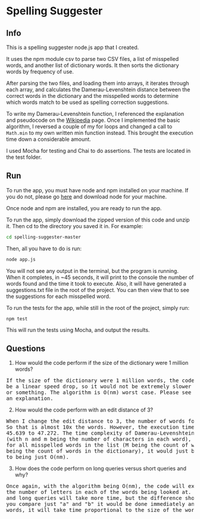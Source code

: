 # Spelling Suggester

## Info
This is a spelling suggester node.js app that I created.

It uses the npm module csv to parse two CSV files, a list of misspelled words, and another list of dictionary words. It then sorts the dictionary words by frequency of use.

After parsing the two files, and loading them into arrays, it iterates through each array, and calculates the Damerau-Levenshtein distance between the correct words in the dictionary and the misspelled words to determine which words match to be used as spelling correction suggestions.

To write my Damerau-Levenshtein function, I referenced the explanation and pseudocode on the [Wikipedia](http://en.wikipedia.org/wiki/Damerau%E2%80%93Levenshtein_distance) page. Once I implemented the basic algorithm, I reversed a couple of my for loops and changed a call to ```Math.min``` to my own written min function instead. This brought the execution time down a considerable amount.

I used Mocha for testing and Chai to do assertions. The tests are located in the test folder.

## Run
To run the app, you must have node and npm installed on your machine. If you do not, please go [here](http://nodejs.org/download/) and download node for your machine.

Once node and npm are installed, you are ready to run the app.

To run the app, simply download the zipped version of this code and unzip it. Then cd to the directory you saved it in. For example:
```bash
cd spelling-suggester-master
```

Then, all you have to do is run:
```bash
node app.js
```

You will not see any output in the terminal, but the program is running. When it completes, in ~45 seconds, it will print to the console the number of words found and the time it took to execute. Also, it will have generated a suggestions.txt file in the root of the project. You can then view that to see the suggestions for each misspelled word.

To run the tests for the app, while still in the root of the project, simply run:
```
npm test
```

This will run the tests using Mocha, and output the results.

## Questions
  1. How would the code perform if the size of the dictionary were 1 million words?
<pre>
If the size of the dictionary were 1 million words, the code would be slower, but it would only 
be a linear speed drop, so it would not be extremely slower like if it were an exponential drop 
or something. The algorithm is O(nm) worst case. Please see my answer to question 2 for more of 
an explanation.
</pre>
  2. How would the code perform with an edit distance of 3?
<pre>
When I change the edit distance to 3, the number of words found goes up from 4895 to 42730. 
So that is almost 10x the words. However, the execution time only goes up ~2 seconds from 
45.639 to 47.272. The time complexity of Damerau-Levenshtein is O(nm) in the worst case 
(with n and m being the number of characters in each word), so if we assume worst case 
for all misspelled words in the list (M being the count of words in the misspelled list and D 
being the count of words in the dictionary), it would just be O(MDnm), which simplifies again 
to being just O(nm).
</pre>
  3. How does the code perform on long queries versus short queries and why?
<pre>
Once again, with the algorithm being O(nm), the code will execute linearly proportional to 
the number of letters in each of the words being looked at. Short queries will take less time, 
and long queries will take more time, but the difference should be minimal. For example, if 
you compare just "a" and "b" it would be done immediately and return 1, but if you compare longer 
words, it will take time proportional to the size of the words. It is negligible though since it is linear.
</pre>
